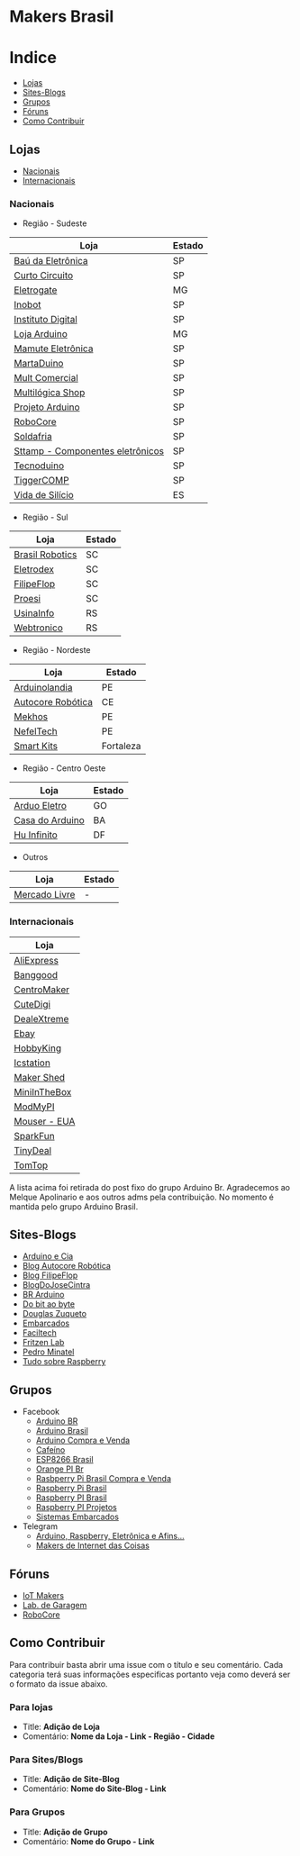 # Makers Brasil

# Indice
 * [Lojas](#lojas)
 * [Sites-Blogs](#sites-blogs)
 * [Grupos](#grupos)
 * [Fóruns](#fóruns)
 * [Como Contribuir](#como-contribuir)
 
## Lojas
* [Nacionais](#nacionais)
* [Internacionais](#internacionais)

### Nacionais

* Região - Sudeste

| Loja | Estado |
|---|---|
| [Baú da Eletrônica](http://www.baudaeletronica.com.br/) | SP |
| [Curto Circuito](https://www.curtocircuito.com.br/) | SP |
| [Eletrogate](http://www.eletrogate.com/) | MG |
| [Inobot](http://www.inobot.com.br/) | SP |
| [Instituto Digital](http://www.institutodigital.com.br/) | SP |
| [Loja Arduino](http://www.lojaarduino.com.br/) | MG |
| [Mamute Eletrônica](http://www.mamuteeletronica.com.br/home) | SP |
| [MartaDuino](http://www.martaduino.com.br/) | SP |
| [Mult Comercial](http://loja.multcomercial.com.br/) | SP |
| [Multilógica Shop](https://multilogica-shop.com/) | SP |
| [Projeto Arduino](http://www.projetoarduino.com.br/) | SP |
| [RoboCore](https://www.robocore.net/) | SP |
| [Soldafria](https://www.soldafria.com.br/) | SP |
| [Sttamp - Componentes eletrônicos](http://www.sttamp.com/loja/) | SP |
| [Tecnoduino](http://www.tecnoduino.com/) | SP |
| [TiggerCOMP](http://tiggercomp.com.br/) | SP |
| [Vida de Silício](http://www.vidadesilicio.com.br/) | ES |

* Região - Sul

| Loja | Estado |
|---|---|
| [Brasil Robotics](https://lojabrasilrobotics.blogspot.com.br/) | SC |
| [Eletrodex](http://www.eletrodex.com.br/) | SC |
| [FilipeFlop](http://www.filipeflop.com/) | SC |
| [Proesi](http://proesi.com.br/) | SC |
| [UsinaInfo](http://www.usinainfo.com.br/) | RS |
| [Webtronico](http://www.webtronico.com/) | RS |

* Região - Nordeste

| Loja | Estado |
|---|---|
| [Arduinolandia](http://www.arduinolandia.com.br/) | PE |
| [Autocore Robótica](http://www.autocorerobotica.com.br/) | CE |
| [Mekhos](http://mekhos.com.br/mekhos/checkout/loja/) | PE |
| [NefelTech](https://www.nefeltech.com/) | PE |
| [Smart Kits](http://www.smartkits.com.br/) | Fortaleza |

* Região - Centro Oeste

| Loja | Estado |
|---|---|
| [Arduo Eletro](https://www.arduoeletro.com/) | GO |
| [Casa do Arduino](http://www.casadoarduino.com/) | BA |
| [Hu Infinito](http://www.huinfinito.com.br/) | DF |


* Outros

| Loja | Estado |
|---|---|
| [Mercado Livre](http://www.mercadolivre.com.br/) | - |


### Internacionais

| Loja |
|---|
| [AliExpress](https://pt.aliexpress.com/br_home.htm) |
| [Banggood](http://www.banggood.com/) |
| [CentroMaker](http://centromaker.com/) |
| [CuteDigi](http://store.cutedigi.com/) |
| [DealeXtreme](http://www.dx.com) |
| [Ebay](http://www.ebay.com/) |
| [HobbyKing](https://hobbyking.com/en_us) |
| [Icstation](http://www.icstation.com/) |
| [Maker Shed](http://www.makershed.com/) |
| [MiniInTheBox](http://www.miniinthebox.com/pt/) |
| [ModMyPI](https://modmypi.com/) |
| [Mouser - EUA](https://br.mouser.com/) |
| [SparkFun](https://www.sparkfun.com/) |
| [TinyDeal](http://www.tinydeal.com/) |
| [TomTop](http://www.tomtop.com/) |

A lista acima foi retirada do post fixo do grupo Arduino Br. Agradecemos ao Melque Apolinario e aos outros adms pela contribuição. No momento é mantida pelo grupo Arduino Brasil.

## Sites-Blogs

* [Arduino e Cia](http://www.arduinoecia.com.br/)
* [Blog Autocore Robótica](http://autocorerobotica.blog.br/)
* [Blog FilipeFlop](http://blog.filipeflop.com/)
* [BlogDoJoseCintra](http://josecintra.com/blog/)
* [BR Arduino](http://br-arduino.org/)
* [Do bit ao byte](http://dobitaobyte.com.br/)
* [Douglas Zuqueto](https://douglaszuqueto.com)
* [Embarcados](https://www.embarcados.com.br/)
* [Faciltech](http://www.faciltech.info)
* [Fritzen Lab](http://fritzenlab.com.br/)
* [Pedro Minatel](http://pedrominatel.com.br/pt/)
* [Tudo sobre Raspberry](http://tudosobreraspberry.info/)


## Grupos

* Facebook
  * [Arduino BR](https://www.facebook.com/groups/microcontroladorarduinobr)
  * [Arduino Brasil](https://www.facebook.com/groups/arduino.br/)
  * [Arduino Compra e Venda](https://www.facebook.com/groups/arduinovendas/)
  * [Cafeíno](https://www.facebook.com/groups/438462179629690/)
  * [ESP8266 Brasil](https://www.facebook.com/groups/559527864188940)
  * [Orange PI Br](https://www.facebook.com/groups/454053471471708)
  * [Rasbperry Pi Brasil Compra e Venda](https://www.facebook.com/groups/766241926830726/)
  * [Raspberry Pi Brasil](https://www.facebook.com/groups/231121887079558/)
  * [Raspberry PI Brasil](https://www.facebook.com/groups/raspberrypibra/)
  * [Raspberry PI Projetos](https://www.facebook.com/groups/raspberrypiprojetos/)
  * [Sistemas Embarcados](https://www.facebook.com/groups/sistemasembarcados)
* Telegram
  * [Arduino, Raspberry, Eletrônica e Afins...](https://telegram.me/arduinobr)
  * [Makers de Internet das Coisas](https://telegram.me/joinchat/A2gMUQLKZ1MnyZOhpX2-yA)
  
## Fóruns

* [IoT Makers](http://forum.iotmakers.com.br/)
* [Lab. de Garagem](http://labdegaragem.com/forum)
* [RoboCore](https://www.robocore.net/modules.php?name=Forums)

## Como Contribuir

Para contribuir basta abrir uma issue com o título e seu comentário. Cada categoria terá suas informações especificas portanto veja como deverá ser o formato da issue abaixo.

### Para lojas
* Title: **Adição de Loja**
* Comentário: **Nome da Loja - Link - Região - Cidade**

### Para Sites/Blogs
* Title: **Adição de Site-Blog**
* Comentário: **Nome do Site-Blog - Link**

### Para Grupos
* Title: **Adição de Grupo**
* Comentário: **Nome do Grupo - Link**
